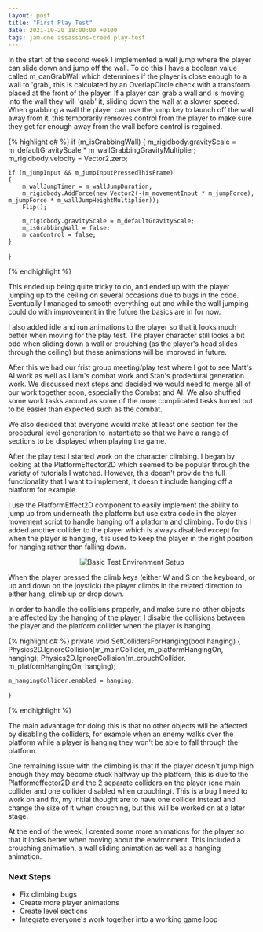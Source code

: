 ```yaml
---
layout: post
title: "First Play Test"
date: 2021-10-20 18:00:00 +0100
tags: jam-one assassins-creed play-test
---
```


In the start of the second week I implemented a wall jump where the player can slide down and jump off the wall. To do this I have a boolean value called m_canGrabWall which determines if the player is close enough to a wall to 'grab', this is calculated by an OverlapCircle check with a transform placed at the front of the player. If a player can grab a wall and is moving into the wall they will 'grab' it, sliding down the wall at a slower speeed. When grabbing a wall the player can use the jump key to launch off the wall away from it, this temporarily removes control from the player to make sure they get far enough away from the wall before control is regained.

{% highlight c# %}
if (m_isGrabbingWall)
{
    m_rigidbody.gravityScale = m_defaultGravityScale * m_wallGrabbingGravityMultiplier;
    m_rigidbody.velocity = Vector2.zero;

    if (m_jumpInput && m_jumpInputPressedThisFrame)
    {
        m_wallJumpTimer = m_wallJumpDuration;
        m_rigidbody.AddForce(new Vector2(-(m_movementInput * m_jumpForce), m_jumpForce * m_wallJumpHeightMultiplier));
        Flip();

        m_rigidbody.gravityScale = m_defaultGravityScale;
        m_isGrabbingWall = false;
        m_canControl = false;
    }
}

{% endhighlight %}

This ended up being quite tricky to do, and ended up with the player jumping up to the ceiling on several occasions due to bugs in the code. Eventually I managed to smooth everything out and while the wall jumping could do with improvement in the future the basics are in for now. 

I also added idle and run animations to the player so that it looks much better when moving for the play test. The player character still looks a bit odd when sliding down a wall or crouching (as the player's head slides through the ceiling) but these animations will be improved in future.

After this we had our frist group meeting/play test where I got to see Matt's AI work as well as Liam's combat work and Stan's prodedural generation work. We discussed next steps and decided we would need to merge all of our work together soon, especially the Combat and AI. We also shuffled some work tasks around as some of the more complicated tasks turned out to be easier than expected such as the combat.

We also decided that everyone would make at least one section for the procedural level generation to instantiate so that we have a range of sections to be displayed when playing the game.

After the play test I started work on the character climbing. I began by looking at the PlatformEffector2D which seemed to be popular through the variety of tutorials I watched. However, this doesn't provide the full functionality that I want to implement, it doesn't include hanging off a platform for example. 

I use the PlatformEffect2D component to easily implement the ability to jump up from underneath the platform but use extra code in the player movement script to handle hanging off a platform and climbing. To do this I added another collider to the player which is always disabled except for when the player is hanging, it is used to keep the player in the right position for hanging rather than falling down.

<p align="center">
  <img src="{{site.baseurl}}/assets/jam-one/hanging-collider.png" alt="Basic Test Environment Setup"/>
</p>

When the player pressed the climb keys (either W and S on the keyboard, or up and down on the joystick) the player climbs in the related direction to either hang, climb up or drop down. 

In order to handle the collisions properly, and make sure no other objects are affected by the hanging of the player, I disable the collisions between the player and the platform collider when the player is hanging.

{% highlight c# %}
private void SetCollidersForHanging(bool hanging)
{
    Physics2D.IgnoreCollision(m_mainCollider, m_platformHangingOn, hanging);
    Physics2D.IgnoreCollision(m_crouchCollider, m_platformHangingOn, hanging);

    m_hangingCollider.enabled = hanging;
}

{% endhighlight %}

The main advantage for doing this is that no other objects will be affected by disabling the colliders, for example when an enemy walks over the platform while a player is hanging they won't be able to fall through the platform.

One remaining issue with the climbing is that if the player doesn't jump high enough they may become stuck halfway up the platform, this is due to the Platformeffector2D and the 2 separate colliders on the player (one main collider and one collider disabled when crouching). This is a bug I need to work on and fix, my initial thought are to have one collider instead and change the size of it when crouching, but this will be worked on at a later stage.

At the end of the week, I created some more animations for the player so that it looks better when moving about the environment. This included a crouching animation, a wall sliding animation as well as a hanging animation.

### Next Steps
- Fix climbing bugs 
- Create more player animations
- Create level sections
- Integrate everyone's work together into a working game loop